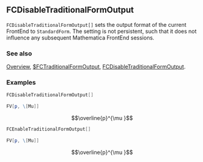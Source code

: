 ## FCDisableTraditionalFormOutput

`FCDisableTraditionalFormOutput[]` sets the output format of the current FrontEnd to `StandardForm`. The setting is not persistent, such that it does not influence any subsequent Mathematica FrontEnd sessions.

### See also

[Overview](Extra/FeynCalc.md), [\$FCTraditionalFormOutput](\$FCTraditionalFormOutput.md), [FCDisableTraditionalFormOutput](FCDisableTraditionalFormOutput.md).

### Examples

```mathematica
FCDisableTraditionalFormOutput[] 
 
FV[p, \[Mu]]
```

$$\overline{p}^{\mu }$$

```mathematica
FCEnableTraditionalFormOutput[] 
 
FV[p, \[Mu]]
```

$$\overline{p}^{\mu }$$
